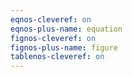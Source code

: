 ```yaml
---
eqnos-cleveref: on
eqnos-plus-name: equation
fignos-cleveref: on
fignos-plus-name: figure
tablenos-cleveref: on
---
```

